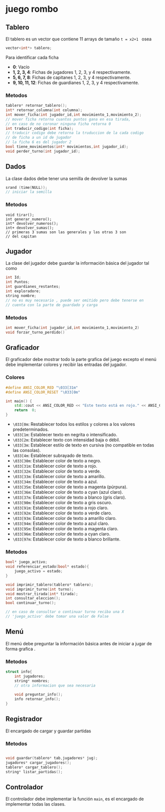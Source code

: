 # juego rombo

## Tablero
El tablero es un vector que contiene 11 arrays de tamaño ` t = x2+1  ` 
osea  
``` c++
vector<int*> tablero;
```
Para identificar cada ficha
- **0**: Vacío
- **1, 2, 3, 4**: Fichas de jugadores 1, 2, 3, y 4 respectivamente.
- **5, 6, 7, 8**: Fichas de capitanes 1, 2, 3, y 4 respectivamente.
- **9, 10, 11, 12**: Fichas de guardianes 1, 2, 3, y 4 respectivamente.

### Metodos
``` c++
tablero* retornar_tablero();
int* retornar_columna(int columna);
int mover_ficha(int jugador_id,int movimiento_1,movimiento_2);
// mover ficha retorna cuantos puntos gana en esa tirada,
// en caso de no coronar ninguna ficha retorna 0  
int traducir_codigo(int ficha);
// traducir codigo debe retorna la truduccion de la cada codigo
// de ficha a un id de jugador
// la ficha 6 es del jugador 2
bool tiene_movimientos(int* movimientos,int jugador_id);
void perder_turno(int jugador_id);
```
## Dados
La clase dados debe tener una semilla de devolver la sumas 
``` c++
srand (time(NULL));
// iniciar la semilla
```
### Metodos

``` c++v
void tirar();
int generar_numero();
int* devolver_numeros();
int+ devolver_sumas();
// primeras 3 sumas son las generales y las otras 3 son
// del capitan
```

## Jugador
La clase del jugador debe guardar la información básica del jugador tal como
``` c++
int Id;
int Puntos;
int guardianes_restantes;
int exploradore;
string nombre;
// no es muy necesario , puede ser omitido pero debe tenerse en 
// cuenta con la parte de guardado y carga
```

### Metodos
``` c++
int mover_ficha(int jugador_id,int movimiento_1,movimiento_2)
void forzar_turno_perdido()
```

## Graficador

El graficador debe mostrar todo la parte grafica del juego excepto el menú
debe implementar colores y recibir las entradas del jugador.

### Colores
``` c++
#define ANSI_COLOR_RED "\033[31m"  
#define ANSI_COLOR_RESET "\033[0m"

int main() { 
	std::cout << ANSI_COLOR_RED << "Este texto está en rojo." << ANSI_COLOR_RESET << std::endl; 
	return  0; 
}

```
-   `\033[0m`: Restablecer todos los estilos y colores a los valores predeterminados.
-   `\033[1m`: Establecer texto en negrita o intensificado.
-   `\033[2m`: Establecer texto con intensidad baja o débil.
-   `\033[3m`: Establecer estilo de texto en cursiva (no compatible en todas las consolas).
-   `\033[4m`: Establecer subrayado de texto.
-   `\033[30m`: Establecer color de texto a negro.
-   `\033[31m`: Establecer color de texto a rojo.
-   `\033[32m`: Establecer color de texto a verde.
-   `\033[33m`: Establecer color de texto a amarillo.
-   `\033[34m`: Establecer color de texto a azul.
-   `\033[35m`: Establecer color de texto a magenta (púrpura).
-   `\033[36m`: Establecer color de texto a cyan (azul claro).
-   `\033[37m`: Establecer color de texto a blanco (gris claro).
-   `\033[90m`: Establecer color de texto a gris oscuro.
-   `\033[91m`: Establecer color de texto a rojo claro.
-   `\033[92m`: Establecer color de texto a verde claro.
-   `\033[93m`: Establecer color de texto a amarillo claro.
-   `\033[94m`: Establecer color de texto a azul claro.
-   `\033[95m`: Establecer color de texto a magenta claro.
-   `\033[96m`: Establecer color de texto a cyan claro.
-   `\033[97m`: Establecer color de texto a blanco brillante.


### Metodos
``` c++
bool* juego_activo;
void referenciar_estado(bool* estado){
	juego_activo = estado;
}

void imprimir_tablero(tablero* tablero);
void imprimir_turno(int turno);
void mostrar_tirada(int* tirada);
int consultar_eleccion();
bool continuar_turno();

// en caso de consultar o continuar turno reciba una X 
// 'juego_activo' debe tomar una valor de False
```
## Menú
El menú debe preguntar la información básica antes de iniciar a jugar de forma grafica .
### Metodos
``` c++
struct info{
	int jugadores;
	string* nombres;
	// otra informacion que sea necesaria
	
	void preguntar_info();
	info retornar_info();
}
```

## Registrador
El encargado de cargar y guardar partidas
### Metodos
``` c++

void guardar(tablero* tab,jugadores* jug);
jugadores* cargar_jugadores();
tablero* cargar_tablero();
string* listar_partidas();
```


## Controlador
El controlador debe implementar la función `main`, es el encargado de implementar todas las clases.

